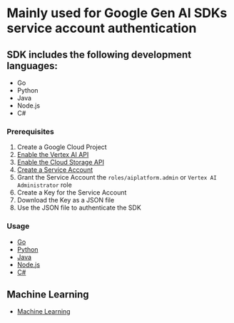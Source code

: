 # Mainly used for Google Gen AI SDKs service account authentication

## SDK includes the following development languages:
- Go
- Python
- Java
- Node.js
- C#

### Prerequisites
1. Create a Google Cloud Project
2. [Enable the Vertex AI API](https://console.cloud.google.com/apis/library/aiplatform.googleapis.com) 
3. [Enable the Cloud Storage API](https://console.cloud.google.com/apis/library/storage-component.googleapis.com)
4. [Create a Service Account](https://console.cloud.google.com/iam-admin/serviceaccounts/create)
5. Grant the Service Account the `roles/aiplatform.admin` or `Vertex AI Administrator` role
6. Create a Key for the Service Account
7. Download the Key as a JSON file
8. Use the JSON file to authenticate the SDK

### Usage
- [Go](/go/main.go)
- [Python](/python/main.py)
- [Java](/java/src/main/java/GenerateContentWithText.java)
- [Node.js](/node/main.js)
- [C#](/C#/Program.cs)

## Machine Learning
- [Machine Learning](https://github.com/kade-chen/machine-learning)